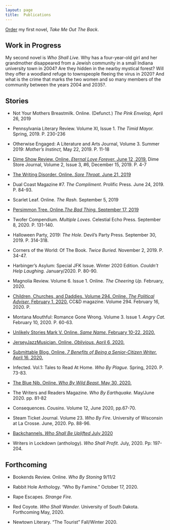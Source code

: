 ```yaml
---
layout: page
title:  Publications
---
```


[Order](https://read.amazon.com/kp/embed?asin=B08B1LV1RX&preview=newtab&linkCode=kpe&ref_=cm_sw_r_kb_dp_nTSsFbS4V1DB1) my first novel, *Take Me Out The Back*.
## Work in Progress 

My second novel is *Who Shall Live.* Why has a four-year-old girl and her grandmother disappeared from a Jewish community in a small Indiana university town in 2004? Are they hidden in the nearby mystical forest? Will they offer a woodland refuge to townspeople fleeing the virus in 2020? And what is the crime that marks the two women and so many members of the community between the years 2004 and 2035?.
## Stories

- Not Your Mothers Breastmilk. Online. (Defunct.) *The Pink Envelop,* April 26, 2019

- Pennsylvania Literary Review.  Volume XI, Issue 1. *The Timid Mayor.* Spring, 2019. P. 230-236

- Otherwise Engaged:  A Literature and Arts Journal, Volume 3. Summer 2019: *Mother’s Instinct,* May 22, 2019. P. 11-18

- [Dime Show Review. Online. *Eternal Love Forever.*  June 12 ,2019.](https://www.dimeshowreview.com/eternal-love-forever-by-carolyn-geduld/)
    Dime Store Journal, Volume 2, Issue 3, #6, December 15, 2019. P.  4-7

- [The Writing Disorder. Online. *Sore Throat.* June 21, 2019](http://writingdisorder.com/carolyn-geduld-fiction/) 

- Dual Coast Magazine #7. *The Compliment.* Prolific Press. June 24, 2019. P. 84-93.

- Scarlet Leaf. Online. *The Rash.* September 5, 2019

- [Persimmon Tree. Online.*The Bad Thing.* September 17, 2019](https://persimmontree.org/fall-2019/the-bad-thing/)

- Twofer Compendium. *Multiple Loves.* Celestial Echo Press. September 8, 2020. P. 131-140.

- Halloween Party, 2019: *The Hole.* Devil’s Party Press. September 30, 2019. P. 314-318.

- Corners of the World: Of The Book. *Twice Buried.*  November 2, 2019. P. 34-47.

- Harbinger’s Asylum: Special JFK Issue. Winter 2020 Edition. *Couldn’t Help Laughing.*  January/2020. P. 80-90.

- Magnolia Review. Volume 6. Issue 1. Online. *The Cheering Up.* February, 2020.

- [Children, Churches, and Daddies. Volume 294. Online. *The Political Adviser.* February 1, 2020.](http://scars.tv/cgi-bin/works_e.pl?/home/users/web/b929/us.scars/perl/text-writings/g8670.txt)
CC&D magazine. Volume 294. February 16, 2020. P.

- Montana Mouthful: Romance Gone Wrong. Volume 3. Issue 1. *Angry Cat.* February 10, 2020. P.  60-63.

- [Unlikely Stories Mark V. Online. *Same Name.* February 10-22, 2020.](https://www.unlikelystories.org/content/same-name)

- [JerseyJazzMusician. Online. *Oblivious.* April 6, 2020.](https://jerryjazzmusician.com/category/literature/short-fiction-literature)

- [Submittable Blog. Online. *7 Benefits of Being a Senior-Citizen Writer.*  April 16, 2020.](https://discover.submittable.com/blog/7-benefits-of-being-a-senior-citizen-writer/?fbclid=IwAR2hbQAM9ldxi9SFVR5J6gbBS4Snw542BuAsAdbdZqR_dXQDiSDyIb6APVk)

- Infected. Vol.1: Tales to Read At Home. *Who By Plague.* Spring, 2020. P. 73-83.

- [The Blue Nib. Online. *Who By Wild Beast.* May 30, 2020.](https://thebluenib.com/who-by-wild-beast-short-fiction-by-by-carolyn-geduld/)

- The Writers and Readers Magazine. *Who By Earthquake.* May/June 2020. pp. 81-82

- Consequences. *Cousins*. Volume 12, June 2020, pp.67-70.

- Steam Ticket Journal. Volume 23. *Who By Fire*. University of Wisconsin at La Crosse. June, 2020. Pp. 88-96.

- [Backchannels. *Who Shall Be Uplifted* July 2020](https://www.backchannelsjournal.net/edition-no-5-2020)

- Writers in Lockdown (anthology). *Who Shall Profit.* July, 2020. Pp: 197-204.

## Forthcoming
- Bookends Review. Online. *Who By Stoning*  9/11/2

- Rabbit Hole Anthology. “Who By Famine.” October 17, 2020.

- Rape Escapes. *Strange Fire.*

- Red Coyote. *Who Shall Wander.* University of South Dakota. Forthcoming May, 2020.

- Newtown Literary. “The Tourist” Fall/Winter 2020.
